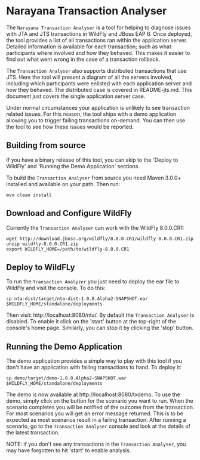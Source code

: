 # Narayana Transaction Analyser

The `Narayana Transaction Analyser` is a tool for helping to diagnose issues with JTA and JTS transactions in WildFly
and JBoss EAP 6. Once deployed, the tool provides a list of all transactions ran within the application server. Detailed
information is available for each transaction; such as what participants where involved and how they behaved. This makes
it easier to find out what went wrong in the case of a transaction rollback.

The `Transaction Analyser` also supports distributed transactions that use JTS. Here the tool will present a diagram of
all the servers involved, including which participants were enlisted with each application server and how they behaved. The distributed
case is covered in README-jts.md. This document just covers the single application server case.

Under normal circumstances your application is unlikely to see transaction related issues. For this reason, the tool ships
with a demo application allowing you to trigger failing transactions on-demand. You can then use the tool to see how
these issues would be reported.


## Building from source
If you have a binary release of this tool, you can skip to the 'Deploy to WildFly' and 'Running the Demo Application' sections.

To build the `Transaction Analyser` from source you need Maven 3.0.0+ installed and available on your path. Then run:

    mvn clean install

## Download and Configure WildFly

Currently the `Transaction Analyser` can work with the WildFly 8.0.0.CR1:

    wget http://download.jboss.org/wildfly/8.0.0.CR1/wildfly-8.0.0.CR1.zip
    unzip wildfly-8.0.0.CR1.zip
    export WILDFLY_HOME=/path/to/wildfly-8.0.0.CR1



## Deploy to WildFLy
To run the `Transaction Analyzer` you just need to deploy the ear file to WildFly and visit the console. To do this:

    cp nta-dist/target/nta-dist-1.0.0.Alpha2-SNAPSHOT.ear $WILDFLY_HOME/standalone/deployments

Then visit: http://localhost:8080/nta/. By default the `Transaction Analyser` is disabled. To enable it click on the 'start' button at the top-right
of the console's home page. Similarly, you can stop it by clicking the 'stop' button.


## Running the Demo Application
The demo application provides a simple way to play with this tool if you don't have an application with failing transactions to hand. To deploy it:

    cp demo/target/demo-1.0.0.Alpha2-SNAPSHOT.war $WILDFLY_HOME/standalone/deployments

The demo is now available at http://localhost:8080/txdemo. To use the demo, simply click on the button for the scenario you want to run. When the scenario
completes you will be notified of the outcome from the transaction. For most scenarios you will get an error message returned. This is to be expected
as most scenarios result in a failing transaction. After running a scenario, go to the `Transaction Analyser` console and look at the details of the
latest transaction.

NOTE: if you don't see any transactions in the `Transaction Analyser`, you may have forgotten to hit 'start' to enable analysis.
